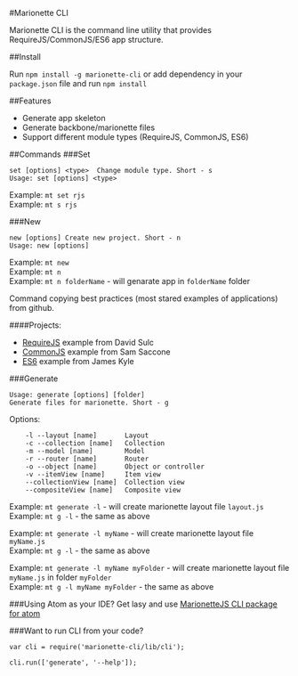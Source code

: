 #Marionette CLI

Marionette CLI is the command line utility that provides RequireJS/CommonJS/ES6 app structure.

##Install

Run `npm install -g marionette-cli` or add dependency in your `package.json` file and run `npm install`

##Features
* Generate app skeleton
* Generate backbone/marionette files
* Support different module types (RequireJS, CommonJS, ES6)

##Commands
###Set
```
set [options] <type>  Change module type. Short - s
Usage: set [options] <type>
```

Example: `mt set rjs` <br />
Example: `mt s rjs`

###New
```
new [options] Create new project. Short - n
Usage: new [options]
```

Example: `mt new` <br />
Example: `mt n` <br />
Example: `mt n folderName` - will genarate app in `folderName` folder<br />

Command copying best practices (most stared examples of applications) from github.

####Projects:
* [RequireJS](https://github.com/davidsulc/structuring-backbone-with-requirejs-and-marionette) example from David Sulc
* [CommonJS](https://github.com/samccone/marionette-browserify) example from Sam Saccone
* [ES6](https://github.com/thejameskyle/marionette-wires) example from James Kyle

###Generate
```
Usage: generate [options] [folder]
Generate files for marionette. Short - g
```

Options:
```
    -l --layout [name]       Layout
    -c --collection [name]   Collection
    -m --model [name]        Model
    -r --router [name]       Router
    -o --object [name]       Object or controller
    -v --itemView [name]     Item view
    --collectionView [name]  Collection view
    --compositeView [name]   Composite view
```

Example: `mt generate -l` - will create marionette layout file `layout.js` <br />
Example: `mt g -l` - the same as above

Example: `mt generate -l myName` - will create marionette layout file `myName.js` <br />
Example: `mt g -l` - the same as above

Example: `mt generate -l myName myFolder` - will create marionette layout file `myName.js` in folder `myFolder` <br />
Example: `mt g -l myName myFolder` - the same as above

###Using Atom as your IDE?
Get lasy and use [MarionetteJS CLI package for atom](https://atom.io/packages/atom-marionettejs-cli)

###Want to run CLI from your code?
```
var cli = require('marionette-cli/lib/cli');

cli.run(['generate', '--help']);
```
